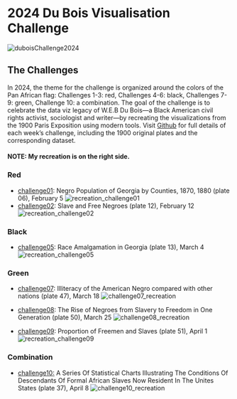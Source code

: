# 2024 Du Bois Visualisation Challenge
![duboisChallenge2024](https://github.com/sndaba/2024DuBoisChallengeInRstats/assets/53818579/4b18b046-b06f-4bb6-b071-3b27dab2293f)
## The Challenges

In 2024, the theme for the challenge is organized around the colors of the Pan African flag: Challenges 1-3: red, Challenges 4-6: black, Challenges 7-9: green, Challenge 10: a combination.
The goal of the challenge is to celebrate the data viz legacy of W.E.B Du Bois—a Black American civil rights activist, sociologist and writer—by recreating the visualizations from the 1900 Paris Exposition using modern tools. 
Visit [Github](https://github.com/ajstarks/dubois-data-portraits/blob/master/challenge/2024/README.md) for full details of each week’s challenge, including the 1900 original plates and the corresponding dataset.
####  NOTE: My recreation is on the right side.

### Red
+ [challenge01](https://github.com/sndaba/2024DuBoisChallengeInRstats/tree/main/challenge01): Negro Population of Georgia by Counties, 1870, 1880 (plate 06), February 5
  ![recreation_challenge01](https://github.com/sndaba/2024DuBoisChallengeInRstats/assets/53818579/714d040e-2b05-4ce2-81d2-63b9c0e5bf2e)
+ [challenge02](https://github.com/sndaba/2024DuBoisChallengeInRstats/tree/main/challenge02): Slave and Free Negroes (plate 12), February 12
  ![recreation_challenge02](https://github.com/sndaba/2024DuBoisChallengeInRstats/assets/53818579/091abd57-3f6f-4deb-b454-0090d109fc0c)

### Black
+ [challenge05](https://github.com/sndaba/2024DuBoisChallengeInRstats/tree/main/challenge05): Race Amalgamation in Georgia (plate 13), March 4
  ![recreation_challenge05](https://github.com/sndaba/2024DuBoisChallengeInRstats/assets/53818579/40b93d30-02d1-45dc-b281-19adad265711)

### Green
+ [challenge07](https://github.com/sndaba/2024DuBoisChallengeInRstats/tree/main/challenge07): Illiteracy of the American Negro compared with other nations (plate 47), March 18
 ![challenge07_recreation](https://github.com/sndaba/2024DuBoisChallengeInRstats/assets/53818579/808f3b75-30fc-4025-b9ce-8a78f9d76551)

+ [challenge08](https://github.com/sndaba/2024DuBoisChallengeInRstats/tree/main/challenge08): The Rise of Negroes from Slavery to Freedom in One Generation (plate 50), March 25
  ![challenge08_recreation](https://github.com/sndaba/2024DuBoisChallengeInRstats/assets/53818579/86ba2127-bb77-4b03-9c7e-e7205f374a42)

+ [challenge09](https://github.com/sndaba/2024DuBoisChallengeInRstats/tree/main/challenge09): Proportion of Freemen and Slaves (plate 51), April 1
![recreation_challenge09](https://github.com/sndaba/2024DuBoisChallengeInRstats/assets/53818579/86dcd9cf-bb8e-49d3-b02e-1eaac0f66770)


### Combination
+ [challenge10:](https://github.com/sndaba/2024DuBoisChallengeInRstats/tree/main/challenge10) A Series Of Statistical Charts Illustrating The Conditions Of Descendants Of Formal African Slaves Now Resident In The Unites States (plate 37), April 8
  ![challenge10_recreation](https://github.com/sndaba/2024DuBoisChallengeInRstats/assets/53818579/8752a3c1-decb-4b42-ac4e-88f1bd6c5f2c)

